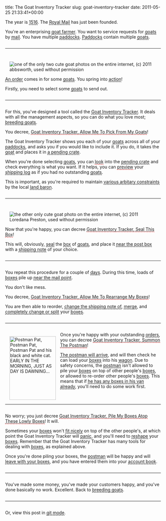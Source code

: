 title: The Goat Inventory Tracker
slug: goat-inventory-tracker
date: 2011-05-25 21:33:41+00:00

<style type="text/css">
abbr { border-bottom: 1px dashed }
abbr.gitcmd { border-bottom: 1px dashed red }
hr { margin-top: 2em; margin-bottom: 2em; clear: both }
img.inline { float: left; padding: 1em; }
</style>

The year is <abbr title="sometime in the (near?) future">1516</abbr>.  The <abbr title="software development revolution">Royal Mail</abbr> has just been founded.

You're an enterprising <abbr title="software engineer">goat farmer</abbr>.  You want to service requests for <abbr title="software changes">goats</abbr> by <abbr title="bug tracker">mail</abbr>.  You have multiple <abbr title="files">paddocks</abbr>.  <abbr title="Files">Paddocks</abbr> contain multiple <abbr title="outstanding hunks">goats</abbr>.

<hr />

<a href="http://www.flickr.com/photos/abbsworth/5751516011/sizes/l/in/photostream/"><img class="inline" src="https://b.goeswhere.com/goat-abbsworth-5751516011.jpg" alt="one of the only two cute goat photos on the entire internet, (c) 2011 abbsworth, used without permission"/></a>

<abbr title="A bug report">An order</abbr> comes in for some <abbr title="code fixes">goats</abbr>.  You spring into <abbr title="the kitchen to get some coke">action</abbr>!

Firstly, you need to select some <abbr title="code that fixes the issue">goats</abbr> to send out.

<hr />

For this, you've designed a tool called the <abbr title="Goat Inventory Tracker">Goat Inventory Tracker</abbr>.  It deals with all the management aspects, so you can do what you love most; <abbr title="software engineering">breeding goats</abbr>.

You decree, <abbr class="gitcmd" title="git add -p">Goat Inventory Tracker, Allow Me To Pick From My Goats</abbr>!

The Goat Inventory Tracker shows you each of your <abbr title="hunks">goats</abbr> across all of your <abbr title="files">paddocks</abbr>, and asks you if you would like to include it.  If you do, it takes the <abbr title="hunk">goat</abbr> and places it in <abbr title="the staging area">a pending crate</abbr>.

When you're done selecting <abbr title="hunks">goats</abbr>, you can <abbr class="gitcmd" title="git status">look</abbr> into the <abbr title="staging area">pending crate</abbr> and check everything is what you want.  If it helps, you can <abbr class="gitcmd" title="use git stash --keep-index to view">preview</abbr> your <abbr title="working tree">shipping log</abbr> as if you had no outstanding <abbr title="hunks">goats</abbr>.  

This is important, as you're required to maintain <abbr title="passing tests">various arbitary constraints</abbr> by the local <abbr title="land ba..development manager">land baron</abbr>.

<hr />

<a href="http://www.flickr.com/photos/loredana_preston/5754380402/in/photostream/"><img class="inline" style="float:right" src="https://b.goeswhere.com/goat-loredana_preston-5754380402.jpg" alt="the other only cute goat photo on the entire internet, (c) 2011 Loredana Preston, used without permission"/></a>

Now that you're happy, you can decree <abbr class="gitcmd" title="git commit">Goat Inventory Tracker, Seal This Box</abbr>!

This will, obviously, <abbr title="commit">seal</abbr> the <abbr title="commit">box</abbr> of <abbr title="hunks">goats</abbr>, and place it <abbr title="in your local history">near the post box</abbr> with a <abbr title="commit message">shipping note</abbr> of your choice.

<hr />

You repeat this procedure for a couple of <abbr title="cokes">days</abbr>.  During this time, loads of <abbr title="commits">boxes</abbr> pile up <abbr title="locally">near the mail point</abbr>.

You don't like mess.

You decree, <abbr class="gitcmd" title="git rebase --interactive @{upstream}">Goat Inventory Tracker, Allow Me To Rearrange My Boxes</abbr>!

You are then able to reorder, <abbr title="reword">change the shipping note of</abbr>, <abbr title="squash">merge</abbr>, and <abbr title="edit">completely change or split</abbr> your <abbr title="commits">boxes</abbr>.

<hr />

<img class="inline" style="width:150px;height:205px" src="https://b.goeswhere.com/postman_pat.jpg" alt="Postman Pat, Postman Pat, Postman Pat and his black and white cat.  EARLY IN THE MORNING, JUST AS DAY IS DAWNING..."/>

Once you're happy with your outstanding <abbr title="commits">orders</abbr>, you can decree <abbr class="gitcmd" title="git push">Goat Inventory Tracker, Summon The Postman</abbr>!

<abbr title="(Tiny parts of) git fetch will run">The postman will arrive</abbr>, and will then check he can load your <abbr title="commits">boxes</abbr> into his <abbr title="history(?)">wagon</abbr>.  Due to safety concerns, the <abbr title="push process">postman</abbr> isn't allowed to pile your <abbr title="commits">boxes</abbr> on top of other people's <abbr title="commits">boxes</abbr>, or allowed to re-order other people's <abbr title="commits">boxes</abbr>.  This means that if <abbr title="upstream has moved on since your last pull">he has any boxes in his van already</abbr>, you'll need to do some work first.

<hr />

No worry; you just decree <abbr class="gitcmd" title="git pull --rebase">Goat Inventory Tracker, Pile My Boxes Atop These Lowly Boxes</abbr>!  It will.

Sometimes your <abbr title="commits">boxes</abbr> won't <abbr title="apply">fit nicely</abbr> on top of the other people's, at which point the Goat Inventory Tracker will <abbr title="pani..conflict">panic</abbr>, and you'll need to <abbr title="resolve">reshape</abbr> your <abbr title="commits">boxes</abbr>.  Remember that the Goat Inventory Tracker has many tools for dealing with <abbr title="commits">boxes</abbr>, as explained above.

Once you're done piling your boxes, the <abbr title="push process">postman</abbr> will be happy and will <abbr title="have placed your commits in upstream">leave with your boxes</abbr>, and you have entered them into your <abbr title="history">account book</abbr>.

<hr />

You've made some money, you've made your customers happy, and you've done basically no work. Excellent.  Back to <abbr title="fixing the code">breeding goats</abbr>.
<!--more-->
<hr />
<script type="text/javascript"><!--
function f() {
 var t=document.getElementsByTagName('abbr');
 for(var i=0;i<t.length;++i) {
   var q=t[i].title;
   t[i].title=t[i].firstChild.nodeValue;
   t[i].firstChild.nodeValue=q;
  }
}
//--></script>
Or, view this post in <abbr title="goat mode" onclick="f()" style="cursor: pointer">git mode</abbr>.
